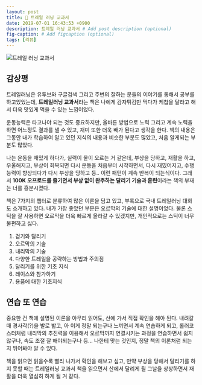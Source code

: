 ```yaml
---
layout: post
title: 📕 트레일 러닝 교과서
date: 2019-07-01 16:43:53 +0900
description: 트레일 러닝 교과서 # Add post description (optional)
fig-caption: # Add figcaption (optional)
tags: [리뷰]
---
```

![트레일 러닝 교과서](http://image.kyobobook.co.kr/images/book/xlarge/762/x9788964943762.jpg)
## 감상평 

트레일러닝은 유투브와 구글검색 그리고 주변의 잘하는 분들의 이야기를 통해서 공부를 하고있었는데, **트레일러닝 교과서**라는 책은 나에게 감자튀김만 먹다가 케찹을 달라고 해서 더욱 맛있게 먹을 수 있는 느낌이었다. 

운동능력은 타고나야 되는 것도 중요하지만, 올바른 방법으로 노력 그리고 계속 노력을 하면 어느정도 결과를 낼 수 있고, 재미 또한 더욱 배가 된다고 생각을 한다. 책의 내용은 그동안 내가 학습하여 알고 있던 지식의 내용과 비슷한 부분도 많았고, 처음 알게되는 부분도 많았다. 

나는 운동을 재밌게 하다가, 실력이 물이 오르는 거 같은데, 부상을 당하고, 재활을 하고, 우울해지고, 부상이 회복되면 다시 운동을 처음부터 시작하면서, 다시 재밌어지고, 수행능력이 향상되다가 다시 부상을 당하고 등.. 이런 패턴이 계속 반복이 되는식이다. 그래서 **100K 오프로드를 즐기면서 부상 없이 완주하는 달리기 기술과 훈련**이라는 책의 부재는 너를 흥분시켰다. 

책은 7가지의 챕터로 분류하여 많은 이론을 담고 있고, 부록으로 국내 트레일러닝 대회도 소개하고 있다. 내가 가장 좋았던 부분은 오르막의 기술에 대한 설명이었다. 물론 스틱을 잘 사용하면 오르막을 더욱 빠르게 올라갈 수 있겠지만, 개인적으로는 스틱이 너무 불편하고 싫다. 

1. 걷기와 달리기
2. 오르막의 기술
3. 내리막의 기술
4. 다양한 트레일을 공략하는 방법과 주의점
5. 달리기를 위한 기초 지식
6. 레이스와 참가하기
7. 용품에 대한 기초지식

## 연습 또 연습
중요한 건 책에 설명된 이론을 아무리 읽어도, 산에 가서 직접 확인을 해야 된다. 내려갈 때 경사각(?)을 발로 밟고, 아 이게 정말 되는구나 느끼면서 계속 연습하게 되고, 롤러코스터처럼 내리막의 추진력을 이용해서 오르막까지 연결시키는 과정을 연습하면서 쉽지 않구나, 속도 조절 잘 해야되는구나 등... 나한테 맞는 것인지, 정말 책의 이론처럼 되는지 뛰어봐야 알 수 있다. 

책을 읽으면 읽을수록 빨리 나가서 확인을 해보고 싶고, 만약 부상을 당해서 달리기를 하지 못할 때는 트레일러닝 교과서 책을 읽으면서 산에서 달리게 될 그날을 상상하면서 재활을 더욱 열심히 하게 될 거 같다.